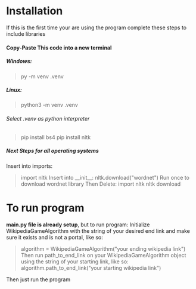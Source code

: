# Installation
If this is the first time your are using the
program complete these steps to include libraries

#### Copy-Paste This code into a new terminal
##### Windows:
> py -m venv .venv

##### Linux:
> python3 -m venv .venv
###### Select .venv as python interpreter
> pip install bs4
> pip install nltk

##### Next Steps for all operating systems
Insert into imports:
> import nltk
Insert into \_\_init\_\_:
> nltk.download("wordnet")
Run once to download wordnet library
Then Delete:
> import nltk
> nltk download

# To run program
**main.py file is already setup**, but to run program:
Initialize WikipediaGameAlgorithm with the string of your desired end link and make sure it exists and is not a portal, like so:
>  algorithm = WikipediaGameAlgorithm("your ending wikipedia link")
Then run path_to_end_link on your WikipediaGameAlgorithm object using the string of your starting link, like so:
> algorithm.path_to_end_link("your starting wikipedia link")

Then just run the program
